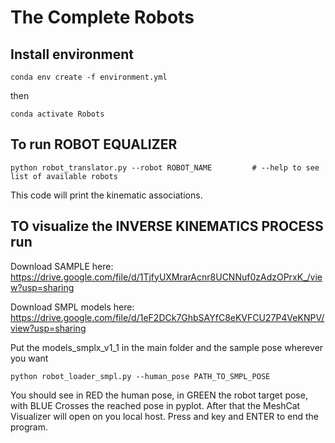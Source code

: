 # The Complete Robots

## Install environment


```
conda env create -f environment.yml
```
then 

```
conda activate Robots
```


## To run ROBOT EQUALIZER

```
python robot_translator.py --robot ROBOT_NAME         # --help to see list of available robots
```

This code will print the kinematic associations.

## TO visualize the INVERSE KINEMATICS PROCESS run

Download SAMPLE here: https://drive.google.com/file/d/1TjfyUXMrarAcnr8UCNNuf0zAdzOPrxK_/view?usp=sharing

Download SMPL models here: https://drive.google.com/file/d/1eF2DCk7GhbSAYfC8eKVFCU27P4VeKNPV/view?usp=sharing

Put the models_smplx_v1_1 in the main folder and the sample pose wherever you want

```
python robot_loader_smpl.py --human_pose PATH_TO_SMPL_POSE
```


You should see in RED the human pose, in GREEN the robot target pose, with BLUE Crosses the reached pose in pyplot.
After that the MeshCat Visualizer will open on you local host.
Press and key and ENTER to end the program.